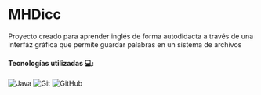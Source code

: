 # MHDicc

Proyecto creado para aprender inglés de forma autodidacta a través de una interfáz gráfica que permite guardar palabras en un sistema de archivos

#### Tecnologías utilizadas 💻:
![Java](https://img.shields.io/badge/java-%23ED8B00.svg?style=for-the-badge&logo=openjdk&logoColor=white) ![Git](https://img.shields.io/badge/git-%23F05033.svg?style=for-the-badge&logo=git&logoColor=white) ![GitHub](https://img.shields.io/badge/github-%23121011.svg?style=for-the-badge&logo=github&logoColor=white) 

